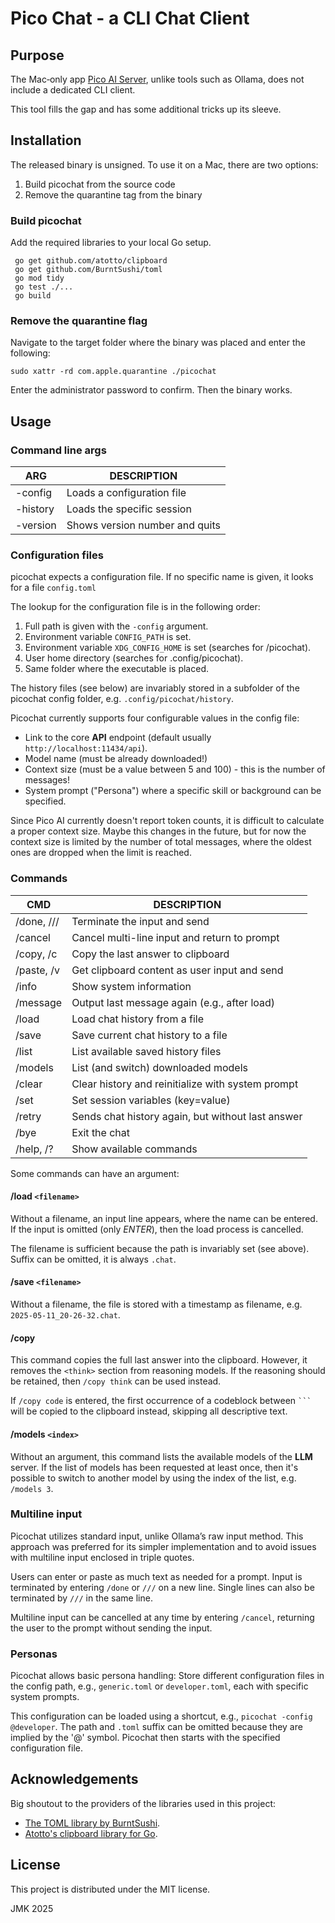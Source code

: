 # Pico Chat - a CLI Chat Client

## Purpose
The Mac‑only app [Pico AI Server](https://picogpt.app/), unlike tools such as Ollama, does not include a dedicated CLI client.

This tool fills the gap and has some additional tricks up its sleeve.

## Installation

The released binary is unsigned. To use it on a Mac, there are two options:

 1. Build picochat from the source code
 2. Remove the quarantine tag from the binary

### Build picochat

 Add the required libraries to your local Go setup.

 ```
  go get github.com/atotto/clipboard
  go get github.com/BurntSushi/toml
  go mod tidy
  go test ./...
  go build
 ```

### Remove the quarantine flag

Navigate to the target folder where the binary was placed and enter the following:

`sudo xattr -rd com.apple.quarantine ./picochat`

Enter the administrator password to confirm. Then the binary works.

## Usage

### Command line args

| ARG      | DESCRIPTION                    |
| -------- | ------------------------------ |
| -config  | Loads a configuration file     |
| -history | Loads the specific session     |
| -version | Shows version number and quits |

### Configuration files

picochat expects a configuration file. If no specific name is given, it looks for a file `config.toml`

The lookup for the configuration file is in the following order:

 1. Full path is given with the `-config` argument.
 2. Environment variable `CONFIG_PATH` is set.
 3. Environment variable  `XDG_CONFIG_HOME` is set (searches for /picochat).
 4. User home directory (searches for .config/picochat).
 5. Same folder where the executable is placed.

The history files (see below) are invariably stored in a subfolder of the picochat config folder, e.g. `.config/picochat/history`.

Picochat currently supports four configurable values in the config file:

 * Link to the core **API** endpoint (default usually `http://localhost:11434/api`).
 * Model name (must be already downloaded!)
 * Context size (must be a value between 5 and 100) - this is the number of messages!
 * System prompt ("Persona") where a specific skill or background can be specified.

Since Pico AI currently doesn't report token counts, it is difficult to calculate a proper context size. Maybe this changes in the future, but for now the context size is limited by the number of total messages, where the oldest ones are dropped when the limit is reached.

### Commands

| CMD        | DESCRIPTION |
| ---------- | ------------------------------------------------- |
| /done, /// | Terminate the input and send |
| /cancel    | Cancel multi-line input and return to prompt |
| /copy, /c  | Copy the last answer to clipboard |
| /paste, /v | Get clipboard content as user input and send |
| /info      | Show system information |
| /message   | Output last message again (e.g., after load) |
| /load      | Load chat history from a file |
| /save      | Save current chat history to a file |
| /list      | List available saved history files |
| /models    | List (and switch) downloaded models |
| /clear     | Clear history and reinitialize with system prompt |
| /set       | Set session variables (key=value) |
| /retry     | Sends chat history again, but without last answer |
| /bye       | Exit the chat |
| /help, /?  | Show available commands |

Some commands can have an argument:

#### /load `<filename>`

Without a filename, an input line appears, where the name can be entered. If the input is omitted (only _ENTER_), then the load process is cancelled.

The filename is sufficient because the path is invariably set (see above). Suffix can be omitted, it is always `.chat`.

#### /save `<filename>`

Without a filename, the file is stored with a timestamp as filename, e.g. `2025-05-11_20-26-32.chat`.


#### /copy

This command copies the full last answer into the clipboard. However, it removes the `<think>` section from reasoning models. If the reasoning should be retained, then `/copy think` can be used instead.

If `/copy code` is entered, the first occurrence of a codeblock between ` ``` ` will be copied to the clipboard instead, skipping all descriptive text.

#### /models `<index>`

Without an argument, this command lists the available models of the **LLM** server. If the list of models has been requested at least once, then it's possible to switch to another model by using the index of the list, e.g. `/models 3`.

### Multiline input
Picochat utilizes standard input, unlike Ollama’s raw input method. This approach was preferred for its simpler implementation and to avoid issues with multiline input enclosed in triple quotes.

Users can enter or paste as much text as needed for a prompt. Input is terminated by entering `/done` or `///` on a new line. Single lines can also be terminated by `///` in the same line.

Multiline input can be cancelled at any time by entering `/cancel`, returning the user to the prompt without sending the input.

### Personas

Picochat allows basic persona handling: Store different configuration files in the config path, e.g., `generic.toml` or `developer.toml`, each with specific system prompts.

This configuration can be loaded using a shortcut, e.g., `picochat -config @developer`. The path and `.toml` suffix can be omitted because they are implied by the '@' symbol. Picochat then starts with the specified configuration file.


## Acknowledgements

Big shoutout to the providers of the libraries used in this project:

 * [The TOML library by BurntSushi](https://github.com/BurntSushi/toml).
 * [Atotto's clipboard library for Go](https://github.com/atotto/clipboard).


## License

This project is distributed under the MIT license.

JMK 2025
